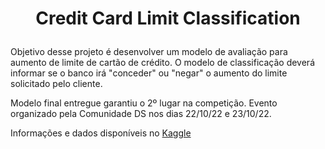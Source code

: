 # <p align="center"> Credit Card Limit Classification </p>

Objetivo desse projeto é desenvolver um modelo de avaliação para aumento de limite de cartão de crédito. 
O modelo de classificação deverá informar se o banco irá "conceder" ou "negar" o aumento do limite solicitado pelo cliente.

Modelo final entregue garantiu o 2º lugar na competição. Evento organizado pela Comunidade DS nos dias 22/10/22 e 23/10/22.

Informações e dados disponíveis no [Kaggle](https://www.kaggle.com/competitions/cdshackdays3)


